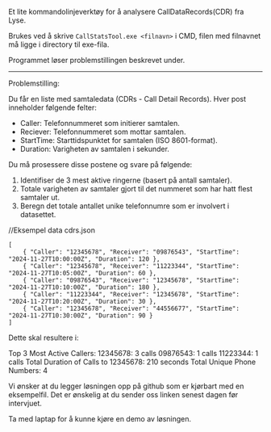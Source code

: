 Et lite kommandolinjeverktøy for å analysere CallDataRecords(CDR) fra Lyse.

Brukes ved å skrive `CallStatsTool.exe <filnavn>` i CMD, filen med filnavnet må ligge i directory til exe-fila.

Programmet løser problemstillingen beskrevet under.

---

Problemstilling:

Du får en liste med samtaledata (CDRs - Call Detail Records). Hver post inneholder følgende felter:
- Caller: Telefonnummeret som initierer samtalen.
- Reciever: Telefonnummeret som mottar samtalen.
- StartTime: Starttidspunktet for samtalen (ISO 8601-format).
- Duration: Varigheten av samtalen i sekunder.

Du må prosessere disse postene og svare på følgende:
1. Identifiser de 3 mest aktive ringerne (basert på antall samtaler).
2. Totale varigheten av samtaler gjort til det nummeret som har hatt flest samtaler ut.
3. Beregn det totale antallet unike telefonnumre som er involvert i datasettet.

//Eksempel data cdrs.json
```
[
    { "Caller": "12345678", "Receiver": "09876543", "StartTime": "2024-11-27T10:00:00Z", "Duration": 120 },
    { "Caller": "12345678", "Receiver": "11223344", "StartTime": "2024-11-27T10:05:00Z", "Duration": 60 },
    { "Caller": "09876543", "Receiver": "12345678", "StartTime": "2024-11-27T10:10:00Z", "Duration": 180 },
    { "Caller": "11223344", "Receiver": "12345678", "StartTime": "2024-11-27T10:20:00Z", "Duration": 30 },
    { "Caller": "12345678", "Receiver": "44556677", "StartTime": "2024-11-27T10:30:00Z", "Duration": 90 }
]
```
Dette skal resultere i:

Top 3 Most Active Callers:
12345678: 3 calls
09876543: 1 calls
11223344: 1 calls
Total Duration of Calls to 12345678: 210 seconds
Total Unique Phone Numbers: 4

Vi ønsker at du legger løsningen opp på github som er kjørbart med en eksempelfil. Det er ønskelig at du sender oss linken senest dagen før intervjuet.

Ta med laptap for å kunne kjøre en demo av løsningen.
